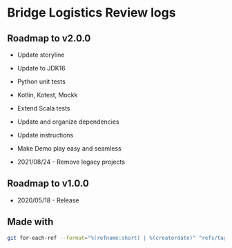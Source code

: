 # Bridge Logistics Review logs

## Roadmap to v2.0.0

- Update storyline
- Update to JDK16
- Python unit tests
- Kotlin, Kotest, Mockk
- Extend Scala tests
- Update and organize dependencies
- Update instructions
- Make Demo play easy and seamless

- 2021/08/24 - Remove legacy projects

## Roadmap to v1.0.0

- 2020/05/18 - Release

## Made with

```bash
git for-each-ref --format="%(refname:short) | %(creatordate)" "refs/tags/*"
```
